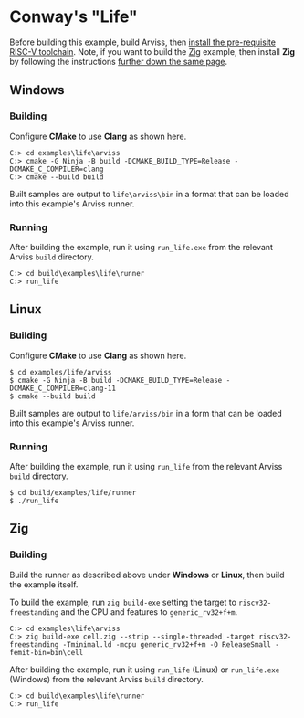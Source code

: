 # Conway's "Life"

Before building this example, build Arviss, then [install the pre-requisite RISC-V toolchain](../../README.md). Note, if
you want to build the [Zig](https://ziglang.org/) example, then install **Zig** by following the
instructions [further down the same page]((../../README.md)).

## Windows

### Building

Configure **CMake** to use **Clang** as shown here.

```
C:> cd examples\life\arviss
C:> cmake -G Ninja -B build -DCMAKE_BUILD_TYPE=Release -DCMAKE_C_COMPILER=clang
C:> cmake --build build
```

Built samples are output to `life\arviss\bin` in a format that can be loaded into this example's Arviss runner.

### Running

After building the example, run it using `run_life.exe` from the relevant Arviss `build` directory.

```
C:> cd build\examples\life\runner
C:> run_life
```

## Linux

### Building

Configure **CMake** to use **Clang** as shown here.

```shell
$ cd examples/life/arviss
$ cmake -G Ninja -B build -DCMAKE_BUILD_TYPE=Release -DCMAKE_C_COMPILER=clang-11
$ cmake --build build
```

Built samples are output to `life/arviss/bin` in a form that can be loaded into this example's Arviss runner.

### Running

After building the example, run it using `run_life` from the relevant Arviss `build` directory.

```shell
$ cd build/examples/life/runner
$ ./run_life
```

## Zig

### Building

Build the runner as described above under **Windows** or **Linux**, then build the example itself.

To build the example, run `zig build-exe` setting the target to `riscv32-freestanding` and the CPU and features to
`generic_rv32+f+m`.

```
C:> cd examples\life\arviss
C:> zig build-exe cell.zig --strip --single-threaded -target riscv32-freestanding -Tminimal.ld -mcpu generic_rv32+f+m -O ReleaseSmall -femit-bin=bin\cell
```

After building the example, run it using `run_life` (Linux) or `run_life.exe` (Windows)  from the relevant Arviss
`build` directory.

```
C:> cd build\examples\life\runner
C:> run_life
```
